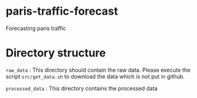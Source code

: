 # paris-traffic-forecast

Forecasting paris traffic

# Directory structure

`raw_data` : This directory should contain the raw data. Please execute the script `src/get_data.sh` to download the data which is not put in github.

`processed_data` : This directory contains the processed data
